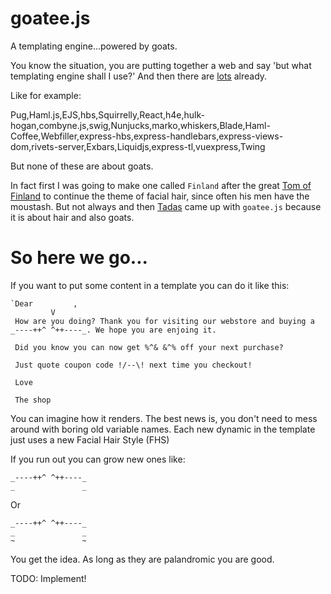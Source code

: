# goatee.js

A templating engine...powered by goats.

You know the situation, you are putting together a web and say 'but what templating engine shall I use?' And then there are [lots](https://en.wikipedia.org/wiki/Comparison_of_web_template_engines) already.

Like for example: 

Pug,Haml.js,EJS,hbs,Squirrelly,React,h4e,hulk-hogan,combyne.js,swig,Nunjucks,marko,whiskers,Blade,Haml-Coffee,Webfiller,express-hbs,express-handlebars,express-views-dom,rivets-server,Exbars,Liquidjs,express-tl,vuexpress,Twing

But none of these are about goats.

In fact first I was going to make one called `Finland` after the great [Tom of Finland](https://tomoffinlandstore.com/) to continue the theme of facial hair, since often his men have the moustash. But not always and then [Tadas](https://twitter.com/tadas_t) came up with `goatee.js` because it is about hair and also goats.

# So here we go...

If you want to put some content in a template you can do it like this:

```
`Dear         ,
         V
 How are you doing? Thank you for visiting our webstore and buying a _----++^ ^++----_. We hope you are enjoing it.
 
 Did you know you can now get %^& &^% off your next purchase?
 
 Just quote coupon code !/--\! next time you checkout!
 
 Love
 
 The shop
 ```
 
You can imagine how it renders. The best news is, you don't need to mess around with boring old variable names. Each new dynamic in the template just uses a new Facial Hair Style (FHS)

If you run out you can grow new ones like:

```
_----++^ ^++----_
_               _
```

Or

```
_----++^ ^++----_
_               _
~               ~
```

You get the idea. As long as they are palandromic you are good.

TODO: Implement!

